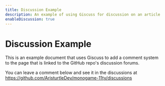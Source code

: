 ```yaml
---
title: Discussion Example
description: An example of using Giscuss for discussion on an article
enableDiscussion: true
---
```


# Discussion Example
This is an example document that uses Giscuss to add a comment system to the page that is linked to the GitHub repo's discussion forums.

You can leave a comment below and see it in the discussions at https://github.com/AristurtleDev/monogame-11ty/discussions

